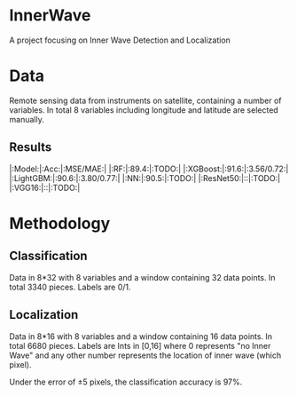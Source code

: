 # InnerWave
A project focusing on Inner Wave Detection and Localization

# Data
Remote sensing data from instruments on satellite, containing a number of variables. In total 8 variables including longitude and latitude are selected manually.

## Results

|:Model:|:Acc:|:MSE/MAE:|
|:RF:|:89.4:|:TODO:|
|:XGBoost:|:91.6:|:3.56/0.72:|
|:LightGBM:|:90.6:|:3.80/0.77:|
|:NN:|:90.5:|:TODO:|
|:ResNet50:|:\:|:TODO:|
|:VGG16:|:\:|:TODO:|

# Methodology
## Classification
Data in 8*32 with 8 variables and a window containing 32 data points. In total 3340 pieces.
Labels are 0/1.

## Localization
Data in 8*16 with 8 variables and a window containing 16 data points. In total 6680 pieces.
Labels are Ints in [0,16] where 0 represents "no Inner Wave" and any other number represents the location of inner wave (which pixel).

Under the error of ±5 pixels, the classification accuracy is 97%.
